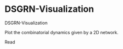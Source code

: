 # DSGRN-Visualization
DSGRN-Visualization

Plot the combinatorial dynamics given by a 2D network.

Read 
